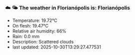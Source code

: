 ### ☁️ 🌤️  The weather in Florianópolis is: Florianópolis

- Temperature: 19.72°C
- On flesh: 19.47°C
- Relative air humidity: 66%
- Rain: 0.0 mm
- Description: Scattered clouds
- last updated: 2025-10-30T13:29:27.477531
